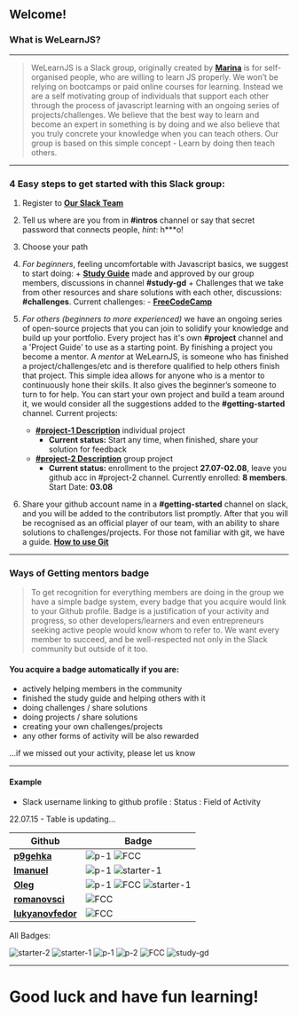 ## Welcome!
### What is WeLearnJS?
___

> WeLearnJS is a Slack group, originally created by __[Marina](https://twitter.com/welearnjs)__ is for self-organised people, who are willing to learn JS properly. We won’t be relying on bootcamps or paid online courses for learning. Instead we are a self motivating group of individuals that support each other through the process of javascript learning with an ongoing series of projects/challenges. We believe that the best way to learn and become an expert in something is by doing and we also believe that you truly concrete your knowledge when you can teach others. Our group is based on this simple concept - Learn by doing then teach others.
___


### 4 Easy steps to get started with this Slack group:

1. Register to __[Our Slack Team](http://javascript-devs.herokuapp.com/)__
2. Tell us where are you from in **#intros** channel or say that secret password that connects people, *hint*: h***o!
3. Choose your path
  1. *For beginners*, feeling uncomfortable with Javascript basics, we suggest to start doing:
    + __[Study Guide](https://github.com/welearnjs/Challenges/blob/master/Study%20Guide/Study%20Guide.md)__ made and approved by our group members, discussions in channel **#study-gd**
    + Challenges that we take from other resources and share solutions with each other, discussions: **#challenges**.
        Current challenges:
          - __[FreeCodeCamp](https://github.com/welearnjs/Challenges/tree/master/FCC)__
  2. *For others (beginners to more experienced)* we have an ongoing series of open-source projects that you can join to solidify your knowledge and build up your portfolio. Every project has it's own **#project** channel and a 'Project Guide' to use as a starting point. By finishing a project you become a mentor. A *mentor* at WeLearnJS, is someone who has finished a project/challenges/etc and is therefore qualified to help others finish that project. This simple idea allows for anyone who is a mentor to continuously hone their skills. It also gives the beginner’s someone to turn to for help.
You can start your own project and build a team around it, we would consider all the suggestions added to the **#getting-started** channel.
      Current projects:
        - __[#project-1 Description](https://github.com/welearnjs/Challenges/tree/master/Projects/Project-1)__ individual project
            - **Current status:** Start any time, when finished, share your solution for feedback
        - __[#project-2 Description](https://github.com/welearnjs/Challenges/tree/master/Projects/Project-2)__ group project
            - **Current status:** enrollment to the project **27.07-02.08**, leave you github acc in #project-2 channel. Currently enrolled: **8 members**. Start Date: **03.08**


4. Share your github account name in a **#getting-started** channel on slack, and you will be added to the contributors list promptly. After that you will be recognised as an official player of our team, with an ability to share solutions to challenges/projects.
For those not familiar with git, we have a guide. __[How to use Git](https://github.com/welearnjs/Challenges/blob/master/Git%20guide.md)__


___
### Ways of Getting mentors badge

> To get recognition for everything members are doing in the group we have a simple badge system, every badge that you acquire would link to your Github profile. Badge is a justification of your activity and progress, so other developers/learners and even entrepreneurs seeking active people would know whom to refer to. We want every member to succeed, and be well-respected not only in the Slack community but outside of it too.

#### You acquire a badge automatically if you are:

+ actively helping members in the community
+ finished the study guide and helping others with it
+ doing challenges / share solutions
+ doing projects / share solutions
+ creating your own challenges/projects
+ any other forms of activity will be also rewarded

...if we missed out your activity, please let us know

---

#### Example

* Slack username linking to github profile : Status : Field of Activity


22.07.15 - Table is updating...


| Github | Badge |
| ------ | ----------- |
| __[p9gehka](https://github.com/welearnjs)__ | ![p-1](http://i.imgur.com/xpdc0wn.png) ![FCC](http://i.imgur.com/teM4A62.png)|
| __[Imanuel](https://github.com/welearnjs)__ | ![p-1](http://i.imgur.com/xpdc0wn.png) ![starter-1](http://i.imgur.com/j73IMb7.png) |
| __[Oleg](https://github.com/welearnjs)__ | ![p-1](http://i.imgur.com/xpdc0wn.png) ![FCC](http://i.imgur.com/teM4A62.png) ![starter-1](http://i.imgur.com/j73IMb7.png)|
| __[romanovsci](https://github.com/welearnjs)__ | ![FCC](http://i.imgur.com/teM4A62.png) |
| __[lukyanovfedor](https://github.com/welearnjs)__ | ![FCC](http://i.imgur.com/teM4A62.png) |


All Badges:

![starter-2](http://i.imgur.com/3X2poWc.png)
![starter-1](http://i.imgur.com/j73IMb7.png)
![p-1](http://i.imgur.com/xpdc0wn.png)
![p-2](http://i.imgur.com/chhyuw4.png)
![FCC](http://i.imgur.com/teM4A62.png)
![study-gd](http://i.imgur.com/P5iCfRz.png)

---
# Good luck and have fun learning!


